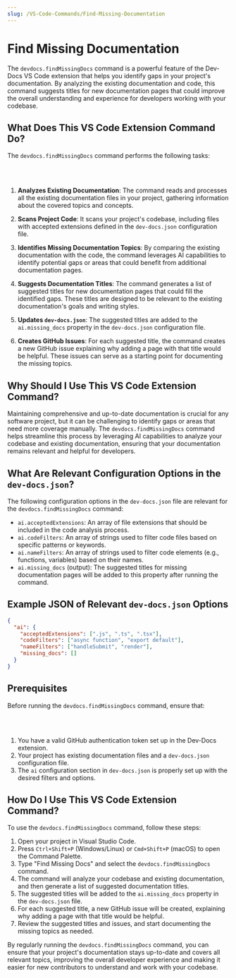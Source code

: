 ```yaml
---
slug: /VS-Code-Commands/Find-Missing-Documentation
---
```


# Find Missing Documentation

The `devdocs.findMissingDocs` command is a powerful feature of the Dev-Docs VS Code extension that helps you identify gaps in your project's documentation. By analyzing the existing documentation and code, this command suggests titles for new documentation pages that could improve the overall understanding and experience for developers working with your codebase.

## What Does This VS Code Extension Command Do?

The `devdocs.findMissingDocs` command performs the following tasks:

<br></br>

1. **Analyzes Existing Documentation**: The command reads and processes all the existing documentation files in your project, gathering information about the covered topics and concepts.

2. **Scans Project Code**: It scans your project's codebase, including files with accepted extensions defined in the `dev-docs.json` configuration file.

3. **Identifies Missing Documentation Topics**: By comparing the existing documentation with the code, the command leverages AI capabilities to identify potential gaps or areas that could benefit from additional documentation pages.

4. **Suggests Documentation Titles**: The command generates a list of suggested titles for new documentation pages that could fill the identified gaps. These titles are designed to be relevant to the existing documentation's goals and writing styles.

5. **Updates `dev-docs.json`**: The suggested titles are added to the `ai.missing_docs` property in the `dev-docs.json` configuration file.

6. **Creates GitHub Issues**: For each suggested title, the command creates a new GitHub issue explaining why adding a page with that title would be helpful. These issues can serve as a starting point for documenting the missing topics.

## Why Should I Use This VS Code Extension Command?

Maintaining comprehensive and up-to-date documentation is crucial for any software project, but it can be challenging to identify gaps or areas that need more coverage manually. The `devdocs.findMissingDocs` command helps streamline this process by leveraging AI capabilities to analyze your codebase and existing documentation, ensuring that your documentation remains relevant and helpful for developers.

## What Are Relevant Configuration Options in the `dev-docs.json`?

The following configuration options in the `dev-docs.json` file are relevant for the `devdocs.findMissingDocs` command:

- `ai.acceptedExtensions`: An array of file extensions that should be included in the code analysis process.
- `ai.codeFilters`: An array of strings used to filter code files based on specific patterns or keywords.
- `ai.nameFilters`: An array of strings used to filter code elements (e.g., functions, variables) based on their names.
- `ai.missing_docs` (output): The suggested titles for missing documentation pages will be added to this property after running the command.

## Example JSON of Relevant `dev-docs.json` Options

```json
{
  "ai": {
    "acceptedExtensions": [".js", ".ts", ".tsx"],
    "codeFilters": ["async function", "export default"],
    "nameFilters": ["handleSubmit", "render"],
    "missing_docs": []
  }
}
```

## Prerequisites

Before running the `devdocs.findMissingDocs` command, ensure that:

<br></br>

1. You have a valid GitHub authentication token set up in the Dev-Docs extension.
2. Your project has existing documentation files and a `dev-docs.json` configuration file.
3. The `ai` configuration section in `dev-docs.json` is properly set up with the desired filters and options.

## How Do I Use This VS Code Extension Command?

To use the `devdocs.findMissingDocs` command, follow these steps:

1. Open your project in Visual Studio Code.
2. Press `Ctrl+Shift+P` (Windows/Linux) or `Cmd+Shift+P` (macOS) to open the Command Palette.
3. Type "Find Missing Docs" and select the `devdocs.findMissingDocs` command.
4. The command will analyze your codebase and existing documentation, and then generate a list of suggested documentation titles.
5. The suggested titles will be added to the `ai.missing_docs` property in the `dev-docs.json` file.
6. For each suggested title, a new GitHub issue will be created, explaining why adding a page with that title would be helpful.
7. Review the suggested titles and issues, and start documenting the missing topics as needed.

By regularly running the `devdocs.findMissingDocs` command, you can ensure that your project's documentation stays up-to-date and covers all relevant topics, improving the overall developer experience and making it easier for new contributors to understand and work with your codebase.
  
  